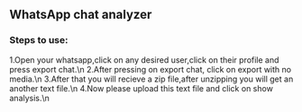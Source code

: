 ## WhatsApp chat analyzer
### Steps to use:
1.Open your whatsapp,click on any desired user,click on their profile and press export chat.\n
2.After pressing on export chat, click on export with no media.\n
3.After that you will recieve a zip file,after unzipping you will get an another text file.\n
4.Now please upload this text file and click on show analysis.\n